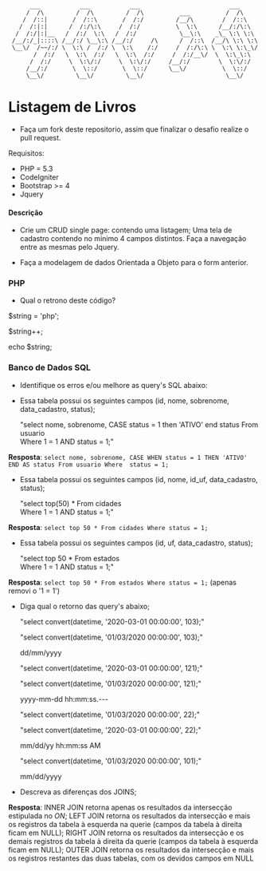 ```

      ___           ___           ___                         ___     
     /  /\         /  /\         /  /\          ___          /  /\    
    /  /::|       /  /::\       /  /:/         /__/\        /  /::\   
   /  /:|:|      /  /:/\:\     /  /:/          \  \:\      /__/:/\:\  
  /  /:/|:|__   /  /:/  \:\   /  /:/            \__\:\    _\_ \:\ \:\ 
 /__/:/_|::::\ /__/:/ \__\:\ /__/:/     /\      /  /::\  /__/\ \:\ \:\
 \__\/  /~~/:/ \  \:\ /  /:/ \  \:\    /:/     /  /:/\:\ \  \:\ \:\_\/
       /  /:/   \  \:\  /:/   \  \:\  /:/     /  /:/__\/  \  \:\_\:\  
      /  /:/     \  \:\/:/     \  \:\/:/     /__/:/        \  \:\/:/  
     /__/:/       \  \::/       \  \::/      \__\/          \  \::/   
     \__\/         \__\/         \__\/                       \__\/    

```

# Listagem de Livros

- Faça um fork deste repositorio, assim que finalizar o desafio realize o pull request.

Requisitos:

- PHP = 5.3
- CodeIgniter
- Bootstrap >= 4
- Jquery


#### Descrição

 - Crie um CRUD single page: 
	contendo uma listagem;
	Uma tela de cadastro contendo no minimo 4 campos distintos. 
	Faça a navegação entre as mesmas pelo Jquery.

 - Faça a modelagem de dados Orientada a Objeto para o form anterior.

### PHP

 - Qual o retrono deste código?

$string = 'php';

$string++;

echo $string;

### Banco de Dados SQL

 - Identifique os erros e/ou melhore as query's SQL abaixo:
	
 - Essa tabela possui os seguintes campos (id, nome, sobrenome, data_cadastro, status);

	"select 
	nome, sobrenome, CASE status = 1 then 'ATIVO' end status
	From usuario  
	Where 
	1 = 1  AND status = 1;"

**Resposta**: `select nome, sobrenome, CASE WHEN status = 1 THEN 'ATIVO' END AS status From usuario Where  status = 1;`

 - Essa tabela possui os seguintes campos (id, nome, id_uf, data_cadastro, status);

	"select	top(50) *
	From cidades  
	Where 
	1 = 1  AND status = 1;" 

**Resposta**: `select top 50 * From cidades Where status = 1;`

 - Essa tabela possui os seguintes campos (id, uf, data_cadastro, status);

	"select	top 50 *
	From estados  
	Where 
	1 = 1  AND status = 1;"

**Resposta**: `select top 50 * From estados Where status = 1;` (apenas removi o '1 = 1')

 - Diga qual o retorno das query's abaixo;

	"select convert(datetime, '2020-03-01 00:00:00', 103);"

	"select convert(datetime, '01/03/2020 00:00:00', 103);"
	
	dd/mm/yyyy

	"select convert(datetime, '2020-03-01 00:00:00', 121);"

	"select convert(datetime, '01/03/2020 00:00:00', 121);"
	
	yyyy-mm-dd hh:mm:ss.---

	"select convert(datetime, '01/03/2020 00:00:00', 22);"

	"select convert(datetime, '2020-03-01 00:00:00', 22);"

	mm/dd/yy hh:mm:ss AM

	"select convert(datetime, '01/03/2020 00:00:00', 101);"
	
	mm/dd/yyyy

 - Descreva as diferenças dos JOINS;
 
**Resposta**: INNER JOIN retorna apenas os resultados da intersecção estipulada no *ON*; LEFT JOIN retorna os resultados da intersecção e mais os registros da tabela à esquerda na querie (campos da tabela à direita ficam em NULL); RIGHT JOIN retorna os resultados da intersecção e os demais registros da tabela à direita da querie (campos da tabela à esquerda ficam em NULL); OUTER JOIN retorna os resultados da intersecção e mais os registros restantes das duas tabelas, com os devidos campos em NULL
